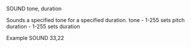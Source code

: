 SOUND tone, duration

Sounds a specified tone for a specified duration.
  tone      - 1-255 sets pitch
  duration  - 1-255 sets duration

Example
SOUND 33,22